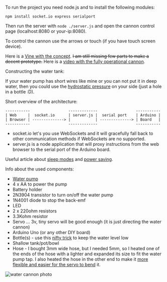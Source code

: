 To run the project you need node.js and to install the following modules:

`npm install socket.io express serialport`

Then run the server with `node ./server.js` and open the cannon control page (localhost:8080 or your-ip:8080).

To control the cannon use the arrows or touch (if you have touch screen device).

Here is a [Vine with the concept](https://vine.co/v/hhPXA0EWuMh). <del>I am still missing few parts to make a decent prototype.</del> Here is a [video with the fully operational cannon](www.youtube.com/watch?v=kpN9SZHvAV).

Constructing the water tank:

If your water pump has short wires like mine or you can not put it in deep water, then you could use the [hydrostatic pressure](http://www.youtube.com/watch?v=Ffe7JfYyBFE) on your side (just a hole in a bottle :D).

Short overview of the architecture:
```
-----------                 -------------                 -----------
| Web     |  socket.io      | server.js |  serial port    | Arduino |
| Browser | --------------> |           | --------------> | Board   |
-----------                 -------------                 -----------
```
- socket.io let's you use WebSockets and it will gracefully fall back to other communication methods if WebSockets are no supported.
- server.js is a node application that will proxy instructions from the web browser to the serial port of the Arduino board.

Useful article about [sleep modes](http://donalmorrissey.blogspot.se/2010/04/sleeping-arduino-part-5-wake-up-via.html) and [power saving](http://www.gammon.com.au/forum/?id=11497).


Info about the used components:
- [Water pump](http://dx.com/p/szf280-pvc-mini-water-pump-motor-beige-205304)
- 4 x AA to power the pump
- Battery holder
- 2N3904 transistor to turn on/off the water pump
- 1N4001 diode to stop the back-emf
- LED
- 2 x 220ohm resistors
- 3.3Kohm resistor
- Servo ... 3v, tiny servo will be good enough (it is just directing the water cannon)
- Arduino Uno (or any other DIY board)
- Bottle(s) - use this [nifty trick](http://www.youtube.com/watch?v=Ffe7JfYyBFE) to keep the water level low
- Shallow tank/pot/bowl
- Hose - I bought 3mm wide hose, but I needed 5mm, so I heated one of the ends of the hose with a lighter and expanded its size to fit the water pump tap. I also heated the hose in the other end to make it [more flexible and easier for the servo to bend](http://i.imgur.com/MZq9dSp.jpg?3) it. 
 
![water cannon photo](http://i.imgur.com/fMhkEA6.jpg?1)
